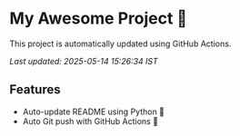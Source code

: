 # My Awesome Project 🚀

This project is automatically updated using GitHub Actions.

_Last updated: 2025-05-14 15:26:34 IST_

## Features
- Auto-update README using Python 🐍
- Auto Git push with GitHub Actions 🤖
